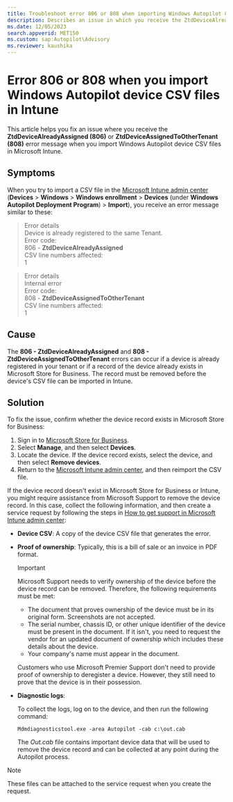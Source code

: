 ```yaml
---
title: Troubleshoot error 806 or 808 when importing Windows Autopilot CSV files
description: Describes an issue in which you receive the ZtdDeviceAlreadyAssigned (806) or ZtdDeviceAssignedToOtherTenant (808) error message when you import Windows Autopilot device CSV files in Microsoft Intune.
ms.date: 12/05/2023
search.appverid: MET150
ms.custom: sap:Autopilot\Advisory
ms.reviewer: kaushika
---
```

# Error 806 or 808 when you import Windows Autopilot device CSV files in Intune

This article helps you fix an issue where you receive the **ZtdDeviceAlreadyAssigned (806)** or **ZtdDeviceAssignedToOtherTenant (808)** error message when you import Windows Autopilot device CSV files in Microsoft Intune.

## Symptoms

When you try to import a CSV file in the [Microsoft Intune admin center](https://go.microsoft.com/fwlink/?linkid=2109431) (**Devices** > **Windows** > **Windows enrollment** > **Devices** (under **Windows Autopilot Deployment Program**) > **Import**), you receive an error message similar to these:

> Error details  
> Device is already registered to the same Tenant.  
> Error code:  
> 806 - **ZtdDeviceAlreadyAssigned**  
> CSV line numbers affected:  
> 1

> Error details  
> Internal error  
> Error code:  
> 808 - **ZtdDeviceAssignedToOtherTenant**  
> CSV line numbers affected:  
> 1

## Cause

The **806 - ZtdDeviceAlreadyAssigned** and **808 - ZtdDeviceAssignedToOtherTenant** errors can occur if a device is already registered in your tenant or if a record of the device already exists in Microsoft Store for Business. The record must be removed before the device's CSV file can be imported in Intune.

## Solution

To fix the issue, confirm whether the device record exists in Microsoft Store for Business:

1. Sign in to [Microsoft Store for Business](https://www.microsoft.com/en-us/microsoft-365/business).
1. Select **Manage**, and then select **Devices**.
1. Locate the device. If the device record exists, select the device, and then select **Remove devices**.
1. Return to the [Microsoft Intune admin center](https://go.microsoft.com/fwlink/?linkid=2109431), and then reimport the CSV file.

If the device record doesn't exist in Microsoft Store for Business or Intune, you might require assistance from Microsoft Support to remove the device record. In this case, collect the following information, and then create a service request by following the steps in [How to get support in Microsoft Intune admin center](/mem/intune/fundamentals/get-support):

- **Device CSV**: A copy of the device CSV file that generates the error.
- **Proof of ownership**: Typically, this is a bill of sale or an invoice in PDF format.

  > [!IMPORTANT]
  > Microsoft Support needs to verify ownership of the device before the device record can be removed. Therefore, the following requirements must be met:
  >
  > - The document that proves ownership of the device must be in its original form. Screenshots are not accepted.
  > - The serial number, chassis ID, or other unique identifier of the device must be present in the document. If it isn't, you need to request the vendor for an updated document of ownership which includes these details about the device.
  > - Your company's name must appear in the document.
  > 
  > Customers who use Microsoft Premier Support don't need to provide proof of ownership to deregister a device. However, they still need to prove that the device is in their possession. 

- **Diagnostic logs**:

    To collect the logs, log on to the device, and then run the following command:

    ```console
    Mdmdiagnosticstool.exe -area Autopilot -cab c:\out.cab
    ```

    The *Out.cab* file contains important device data that will be used to remove the device record and can be collected at any point during the Autopilot process.

> [!NOTE]
> These files can be attached to the service request when you create the request.

